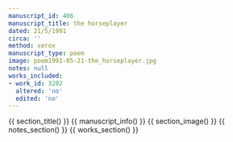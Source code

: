 ```yaml
---
manuscript_id: 406
manuscript_title: the horseplayer
dated: 21/5/1991
circa: ''
method: xerox
manuscript_type: poem
image: poem1991-05-21-the_horseplayer.jpg
notes: null
works_included:
- work_id: 3202
  altered: 'no'
  edited: 'no'
---
```


{{ section_title() }}
{{ manuscript_info() }}
{{ section_image() }}
{{ notes_section() }}
{{ works_section() }}
